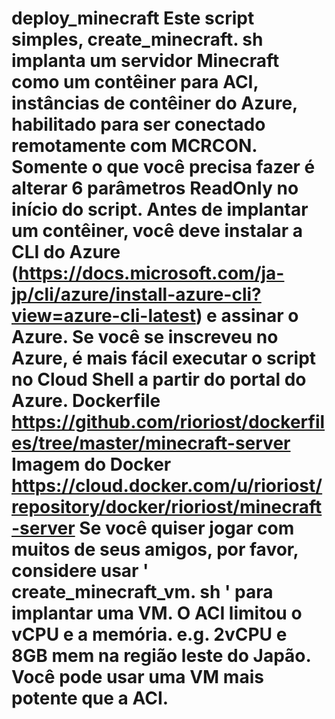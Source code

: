 # deploy_minecraft Este script simples, create_minecraft. sh implanta um servidor Minecraft como um contêiner para ACI, instâncias de contêiner do Azure, habilitado para ser conectado remotamente com MCRCON. Somente o que você precisa fazer é alterar 6 parâmetros ReadOnly no início do script. Antes de implantar um contêiner, você deve instalar a CLI do Azure (https://docs.microsoft.com/ja-jp/cli/azure/install-azure-cli?view=azure-cli-latest) e assinar o Azure. Se você se inscreveu no Azure, é mais fácil executar o script no Cloud Shell a partir do portal do Azure. Dockerfile https://github.com/rioriost/dockerfiles/tree/master/minecraft-server Imagem do Docker https://cloud.docker.com/u/rioriost/repository/docker/rioriost/minecraft-server Se você quiser jogar com muitos de seus amigos, por favor, considere usar ' create_minecraft_vm. sh ' para implantar uma VM. O ACI limitou o vCPU e a memória. e.g. 2vCPU e 8GB mem na região leste do Japão. Você pode usar uma VM mais potente que a ACI.
